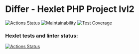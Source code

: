# Differ - Hexlet PHP Project lvl2

[![Actions Status](https://github.com/hostberg/php-project-lvl2/workflows/Main%20workflow/badge.svg)](https://github.com/hostberg/php-project-lvl2/actions)
[![Maintainability](https://api.codeclimate.com/v1/badges/4a3fee5647b2c247a1a7/maintainability)](https://codeclimate.com/github/hostberg/php-project-lvl2/maintainability)
[![Test Coverage](https://api.codeclimate.com/v1/badges/4a3fee5647b2c247a1a7/test_coverage)](https://codeclimate.com/github/hostberg/php-project-lvl2/test_coverage)

### Hexlet tests and linter status:
[![Actions Status](https://github.com/hostberg/php-project-lvl2/workflows/hexlet-check/badge.svg)](https://github.com/hostberg/php-project-lvl2/actions)
